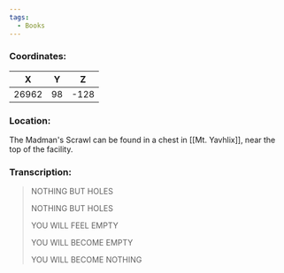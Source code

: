 ```yaml
---
tags:
  - Books
---
```


### Coordinates:
| **X** | **Y**| **Z** |
|:-----:|:----:|:-----:|
|26962  |98   |-128  |

### Location:
The Madman's Scrawl can be found in a chest in [[Mt. Yavhlix]], near the top of the facility.

### Transcription:
> NOTHING BUT HOLES
>
> NOTHING BUT HOLES
>
> YOU WILL FEEL EMPTY
>
> YOU WILL BECOME EMPTY
>
> YOU WILL BECOME NOTHING
